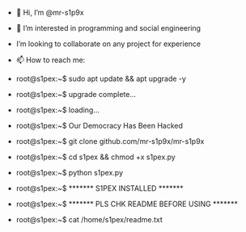 - 👋 Hi, I’m @mr-s1p9x
- 👀 I’m interested in programming and social engineering
- I’m looking to collaborate on any project for experience
- 📫 How to reach me:

- root@s1pex:~$ sudo apt update && apt upgrade -y 
- root@s1pex:~$ upgrade complete...
- root@s1pex:~$ loading...
- root@s1pex:~$ Our Democracy Has Been Hacked
- root@s1pex:~$ git clone github.com/mr-s1p9x/mr-s1p9x
- root@s1pex:~$ cd s1pex && chmod +x s1pex.py 
- root@s1pex:~$ python s1pex.py 
- root@s1pex:~$ ******* S1PEX INSTALLED *******
- root@s1pex:~$ ******* PLS CHK README BEFORE USING *******
- root@s1pex:~$ cat /home/s1pex/readme.txt

